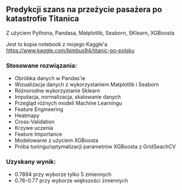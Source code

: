 ## Predykcji szans na przeżycie pasażera po katastrofie Titanica
Z użyciem Pythona, Pandasa, Matplotlib, Seaborn, SKlearn, XGBoosta


Jest to kopia notebook z mojego Kaggle'a
https://www.kaggle.com/bimbus94/titanic-po-polsku


### Stosowane rozwiązania:
* Obróbka danych w Pandas'ie
* Wizualizacja danych z wykorzystaniem Matplotlib i Seaborn
* Różnorodne wykorzystanie Sklearn
* Imputacja, normalizacja, skalowanie danych
* Przegląd różnych modeli Machine Learningu
* Feature Engineering
* Heatmapy
* Cross-Validation
* Krzywe uczenia
* Feature Importance
* Modelowanie z użyciem XGBoosta
* Próba tuningu/optymalizacji parametrów XGBoosta z GridSeachCV

### Uzyskany wynik:
* 0.7894 przy wyborze tylko 5 zmiennych
* 0.76-0.77 przy wyborze większości zmiennych
